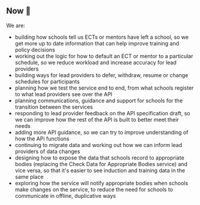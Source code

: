 ## Now 🏃

We are:

* building how schools tell us ECTs or mentors have left a school, so we get more up to date information that can help improve training and policy decisions
* working out the logic for how to default an ECT or mentor to a particular schedule, so we reduce workload and increase accuracy for lead providers
* building ways for lead providers to defer, withdraw, resume or change schedules for participants
* planning how we test the service end to end, from what schools register to what lead providers see over the API
* planning communications, guidance and support for schools for the transition between the services
* responding to lead provider feedback on the API specification draft, so we can improve how the rest of the API is built to better meet their needs
* adding more API guidance, so we can try to improve understanding of how the APi functions
* continuing to migrate data and working out how we can inform lead providers of data changes
* designing how to expose the data that schools record to appropriate bodies (replacing the Check Data for Appropriate Bodies service) and vice versa, so that it's easier to see induction and training data in the same place
* exploring how the service will notify appropriate bodies when schools make changes on the service, to reduce the need for schools to communicate in offline, duplicative ways
